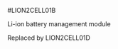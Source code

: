 <!--- PrjInfo ---> <!--- Please remove this line after manually editing --->
<!--- 00a56be08b96043df9e37d6aff7b6990 --->
<!--- Created:20170111-16:38: ---> 
<!--- Author:Mlab: ---> 
<!--- AuthorEmail:mlab@mlab.cz: ---> 
<!--- Tags:imported: ---> 
<!--- Ust:[End: ---> 
<!--- Name:LION2CELL01B: --->
#LION2CELL01B 
<!--- LongName --->
Li-ion battery management module
<!--- ELongName ---> 

<!--- Lead --->
Replaced by LION2CELL01D
<!--- ELead ---> 


​
​
<!--- Description --->
<!--- EDescription --->
<!--- Content --->
<!--- EContent --->
            